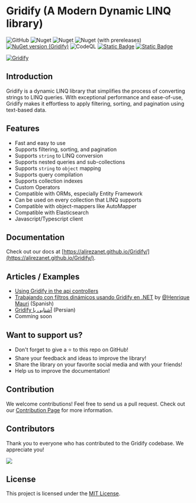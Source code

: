 # Gridify (A Modern Dynamic LINQ library)

![GitHub](https://img.shields.io/github/license/alirezanet/gridify)
![Nuget](https://img.shields.io/nuget/dt/gridify?color=%239100ff)
![Nuget](https://img.shields.io/nuget/v/gridify?label=stable)
![Nuget (with prereleases)](https://img.shields.io/nuget/vpre/gridify?label=latest)
[![NuGet version (Gridify)](https://img.shields.io/nuget/v/Gridify.svg?style=flat-square)](https://www.nuget.org/packages/Gridify/)
![CodeQL](https://github.com/alirezanet/Gridify/actions/workflows/codeql.yml/badge.svg)
[![Static Badge](https://img.shields.io/badge/fuget-f88445?logo=readme&logoColor=white)](https://www.fuget.org/packages/Gridify)
[![Static Badge](https://img.shields.io/badge/Documentation-42bc00?logo=readme&logoColor=white)](https://alirezanet.github.io/Gridify/)


[![Gridify](https://raw.githubusercontent.com/alirezanet/Gridify/master/docs/pages/public/gridify-readme-logo.svg)](https://alirezanet.github.io/Gridify/)

## Introduction

Gridify is a dynamic LINQ library that simplifies the process of converting strings to LINQ queries. With exceptional performance and ease-of-use, Gridify makes it effortless to apply filtering, sorting, and pagination using text-based data.

## Features

- Fast and easy to use
- Supports filtering, sorting, and pagination
- Supports `string` to LINQ conversion
- Supports nested queries and sub-collections
- Supports `string` to `object` mapping
- Supports query compilation
- Supports collection indexes
- Custom Operators
- Compatible with ORMs, especially Entity Framework
- Can be used on every collection that LINQ supports
- Compatible with object-mappers like AutoMapper
- Compatible with Elasticsearch
- Javascript/Typescript client

## Documentation

Check out our docs at [https://alirezanet.github.io/Gridify/](https://alirezanet.github.io/Gridify/).

## Articles / Examples
- [Using Gridify in the api controllers](https://alirezanet.github.io/Gridify/example/api-controller.html#using-gridify-in-api-controllers)
- [Trabajando con filtros dinámicos usando Gridify en .NET](https://henriquemauri.net/trabalhando-com-filtros-dinamicos-utilizando-o-gridify-no-net/) by [@Henrique Mauri](https://github.com/hgmauri) (Spanish)
- [<span dir="rtl" align="right">آشنایی با Gridify</span>](https://www.dntips.ir/post/3345/%d8%a2%d8%b4%d9%86%d8%a7%db%8c%db%8c-%d8%a8%d8%a7-gridify) (Persian)
- Comming soon

## Want to support us?

- Don't forget to give a ⭐ to this repo on GitHub!
- Share your feedback and ideas to improve the library!
- Share the library on your favorite social media and with your friends!
- Help us to improve the documentation!

## Contribution

We welcome contributions! Feel free to send us a pull request. Check out our [Contribution Page](https://alirezanet.github.io/Gridify/contribution) for more information.

## Contributors

Thank you to everyone who has contributed to the Gridify codebase. We appreciate you!

<a href="https://github.com/alirezanet/gridify/graphs/contributors">
  <img src="https://contrib.rocks/image?repo=alirezanet/gridify" />
</a>

## License

This project is licensed under the [MIT License](https://github.com/alirezanet/gridify/blob/master/LICENSE).
